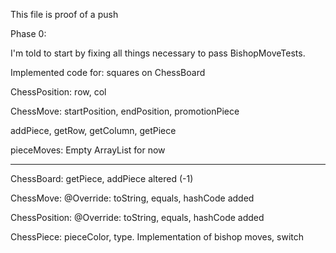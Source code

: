 This file is proof of a push

Phase 0:

I'm told to start by fixing all things necessary to
pass BishopMoveTests.

Implemented code for:
squares on ChessBoard

ChessPosition: row, col

ChessMove: startPosition, endPosition, promotionPiece

addPiece, getRow, getColumn, getPiece

pieceMoves: Empty ArrayList for now

---
ChessBoard: getPiece, addPiece altered (-1)

ChessMove: @Override: toString, equals, hashCode added

ChessPosition: @Override: toString, equals, hashCode added

ChessPiece: pieceColor, type. Implementation of bishop moves, switch

